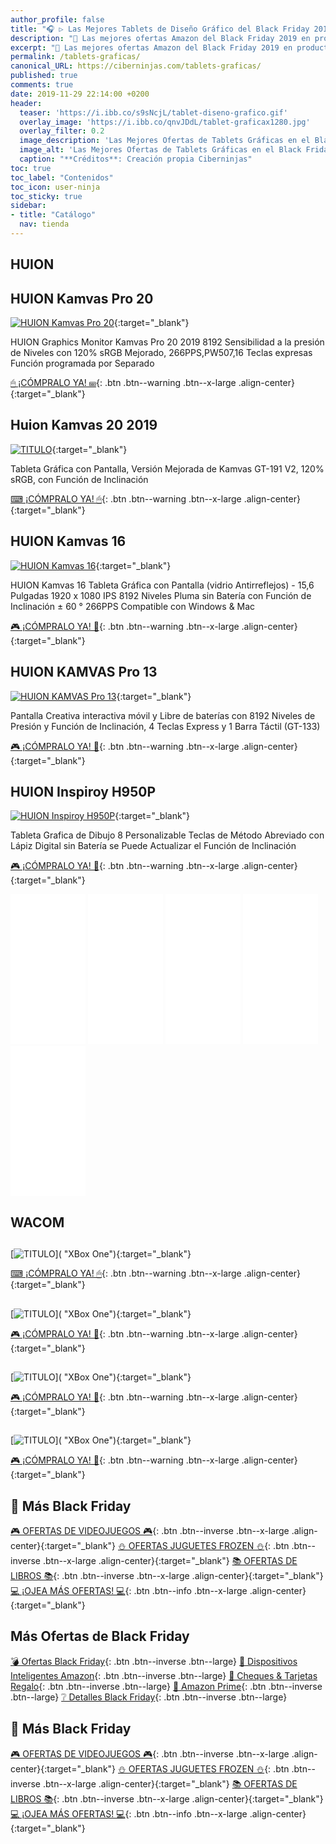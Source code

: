 ```yaml
---
author_profile: false
title: "🎧 ▷ Las Mejores Tablets de Diseño Gráfico del Black Friday 2019"
description: "🎁 Las mejores ofertas Amazon del Black Friday 2019 en productos tecnológicos."
excerpt: "🎁 Las mejores ofertas Amazon del Black Friday 2019 en productos tecnológicos."
permalink: /tablets-graficas/
canonical_URL: https://ciberninjas.com/tablets-graficas/
published: true
comments: true
date: 2019-11-29 22:14:00 +0200
header:
  teaser: 'https://i.ibb.co/s9sNcjL/tablet-diseno-grafico.gif'
  overlay_image: 'https://i.ibb.co/qnvJDdL/tablet-graficax1280.jpg'
  overlay_filter: 0.2
  image_description: 'Las Mejores Ofertas de Tablets Gráficas en el Black Friday | Ciberninjas'
  image_alt: 'Las Mejores Ofertas de Tablets Gráficas en el Black Friday | Ciberninjas'
  caption: "**Créditos**: Creación propia Ciberninjas"
toc: true
toc_label: "Contenidos"
toc_icon: user-ninja
toc_sticky: true
sidebar:
- title: "Catálogo"
  nav: tienda
---
```


## HUION

## HUION Kamvas Pro 20

[![HUION Kamvas Pro 20](https://i.ibb.co/xX61yNN/image.png)](https://amzn.to/2OU8ecB){:target="_blank"}

HUION Graphics Monitor Kamvas Pro 20 2019 8192 Sensibilidad a la presión de Niveles con 120% sRGB Mejorado, 266PPS,PW507,16 Teclas expresas Función programada por Separado

[🖱 ¡CÓMPRALO YA! ⌨](https://amzn.to/2OU8ecB){: .btn .btn--warning .btn--x-large .align-center}{:target="_blank"}

## Huion Kamvas 20 2019

[![TITULO](https://i.ibb.co/yVcSNcd/image.png)](https://amzn.to/37ROhLW){:target="_blank"}

Tableta Gráfica con Pantalla, Versión Mejorada de Kamvas GT-191 V2, 120% sRGB, con Función de Inclinación

[⌨ ¡CÓMPRALO YA! 🖱](https://amzn.to/37ROhLW){: .btn .btn--warning .btn--x-large .align-center}{:target="_blank"}

## HUION Kamvas 16

[![HUION Kamvas 16](https://i.ibb.co/GcKmR0p/image.png)](https://amzn.to/2Y6Tjju){:target="_blank"}

HUION Kamvas 16 Tableta Gráfica con Pantalla (vidrio Antirreflejos) - 15,6 Pulgadas 1920 x 1080 IPS 8192 Niveles Pluma sin Batería con Función de Inclinación ± 60 ° 266PPS Compatible con Windows & Mac

[🎮 ¡CÓMPRALO YA! 🎯](https://amzn.to/2Y6Tjju){: .btn .btn--warning .btn--x-large .align-center}{:target="_blank"}

## HUION KAMVAS Pro 13

[![HUION KAMVAS Pro 13](https://i.ibb.co/frQHS3w/image.png)](https://amzn.to/2q25lhi){:target="_blank"}

Pantalla Creativa interactiva móvil y Libre de baterías con 8192 Niveles de Presión y Función de Inclinación, 4 Teclas Express y 1 Barra Táctil (GT-133)

[🎮 ¡CÓMPRALO YA! 🎯](https://amzn.to/2q25lhi){: .btn .btn--warning .btn--x-large .align-center}{:target="_blank"}

## HUION Inspiroy H950P

[![HUION Inspiroy H950P](https://i.ibb.co/mFv7YCG/image.png)](https://amzn.to/2L8a20n){:target="_blank"}

Tableta Grafica de Dibujo 8 Personalizable Teclas de Método Abreviado con Lápiz Digital sin Batería se Puede Actualizar el Función de Inclinación

[🎮 ¡CÓMPRALO YA! 🎯](https://amzn.to/2L8a20n){: .btn .btn--warning .btn--x-large .align-center}{:target="_blank"}

<iframe style="width:120px;height:240px;" marginwidth="0" marginheight="0" scrolling="no" frameborder="0" src="//rcm-eu.amazon-adsystem.com/e/cm?lt1=_blank&bc1=000000&IS2=1&bg1=FFFFFF&fc1=000000&lc1=0000FF&t=ciberninjas07-21&language=es_ES&o=30&p=8&l=as4&m=amazon&f=ifr&ref=as_ss_li_til&asins=B07RSYZCL6&linkId=0ce828a7c185996bfa4c78b79a82be62"></iframe> <iframe style="width:120px;height:240px;" marginwidth="0" marginheight="0" scrolling="no" frameborder="0" src="//rcm-eu.amazon-adsystem.com/e/cm?lt1=_blank&bc1=000000&IS2=1&bg1=FFFFFF&fc1=000000&lc1=0000FF&t=ciberninjas07-21&language=es_ES&o=30&p=8&l=as4&m=amazon&f=ifr&ref=as_ss_li_til&asins=B07TWL37LL&linkId=bcaf9b4e16557c0db2b2716ee2228b9a"></iframe> <iframe style="width:120px;height:240px;" marginwidth="0" marginheight="0" scrolling="no" frameborder="0" src="//rcm-eu.amazon-adsystem.com/e/cm?lt1=_blank&bc1=000000&IS2=1&bg1=FFFFFF&fc1=000000&lc1=0000FF&t=ciberninjas07-21&language=es_ES&o=30&p=8&l=as4&m=amazon&f=ifr&ref=as_ss_li_til&asins=B07RV83QL3&linkId=f16b1475286de7f429ee2d12c41190f7"></iframe> <iframe style="width:120px;height:240px;" marginwidth="0" marginheight="0" scrolling="no" frameborder="0" src="//rcm-eu.amazon-adsystem.com/e/cm?lt1=_blank&bc1=000000&IS2=1&bg1=FFFFFF&fc1=000000&lc1=0000FF&t=ciberninjas07-21&language=es_ES&o=30&p=8&l=as4&m=amazon&f=ifr&ref=as_ss_li_til&asins=B07G1TC12R&linkId=3188a910366f7a513fc6126c5ba1cf73"></iframe> <iframe style="width:120px;height:240px;" marginwidth="0" marginheight="0" scrolling="no" frameborder="0" src="//rcm-eu.amazon-adsystem.com/e/cm?lt1=_blank&bc1=000000&IS2=1&bg1=FFFFFF&fc1=000000&lc1=0000FF&t=ciberninjas07-21&language=es_ES&o=30&p=8&l=as4&m=amazon&f=ifr&ref=as_ss_li_til&asins=B078LY1DNQ&linkId=e1ada8cef33a4f9c9bdde637fdbbc3fe"></iframe>

## WACOM

## 

[![TITULO]()]( "XBox One"){:target="_blank"}

[⌨ ¡CÓMPRALO YA! 🖱](){: .btn .btn--warning .btn--x-large .align-center}{:target="_blank"}

## 

[![TITULO]()]( "XBox One"){:target="_blank"}

[🎮 ¡CÓMPRALO YA! 🎯](){: .btn .btn--warning .btn--x-large .align-center}{:target="_blank"}

## 

[![TITULO]()]( "XBox One"){:target="_blank"}

[🎮 ¡CÓMPRALO YA! 🎯](){: .btn .btn--warning .btn--x-large .align-center}{:target="_blank"}

## 

[![TITULO]()]( "XBox One"){:target="_blank"}

[🎮 ¡CÓMPRALO YA! 🎯](){: .btn .btn--warning .btn--x-large .align-center}{:target="_blank"}

## 🎁 Más Black Friday

[🎮 OFERTAS DE VIDEOJUEGOS 🎮](/videojuegos/){: .btn .btn--inverse .btn--x-large .align-center}{:target="_blank"}
[⛄ OFERTAS JUGUETES FROZEN ⛄](/disney-frozen-amazon/){: .btn .btn--inverse .btn--x-large .align-center}{:target="_blank"}
[📚 OFERTAS DE LIBROS 📚](/catalogo/libros/){: .btn .btn--inverse .btn--x-large .align-center}{:target="_blank"}
[💻 ¡OJEA MÁS OFERTAS! 💻](/catalogo/amazon/){: .btn .btn--info .btn--x-large .align-center}{:target="_blank"}

## Más Ofertas de Black Friday

[💣 Ofertas Black Friday](black-friday-amazon/#ofertas-black-friday){: .btn .btn--inverse .btn--large} [🤖 Dispositivos Inteligentes Amazon](/black-friday-amazon/#dispositivos-de-amazon){: .btn .btn--inverse .btn--large} [💌 Cheques & Tarjetas Regalo](/black-friday-amazon/#dispositivos-de-amazon){: .btn .btn--inverse .btn--large} [💖 Amazon Prime](/black-friday-amazon/#preguntas-y-respuestas-amazon-prime){: .btn .btn--inverse .btn--large} [❔ Detalles Black Friday](/black-friday-amazon/#detalles-de-la-semana-black-friday-2019){: .btn .btn--inverse .btn--large}

## 🎁 Más Black Friday

[🎮 OFERTAS DE VIDEOJUEGOS 🎮](/videojuegos/){: .btn .btn--inverse .btn--x-large .align-center}{:target="_blank"}
[⛄ OFERTAS JUGUETES FROZEN ⛄](/disney-frozen-amazon/){: .btn .btn--inverse .btn--x-large .align-center}{:target="_blank"}
[📚 OFERTAS DE LIBROS 📚](/catalogo/libros/){: .btn .btn--inverse .btn--x-large .align-center}{:target="_blank"}
[💻 ¡OJEA MÁS OFERTAS! 💻](/catalogo/amazon/){: .btn .btn--info .btn--x-large .align-center}{:target="_blank"}
